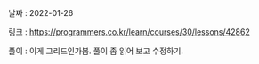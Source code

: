날짜 : 2022-01-26

링크 : https://programmers.co.kr/learn/courses/30/lessons/42862

풀이 :
이게 그리드인가봄. 풀이 좀 읽어 보고 수정하기.
